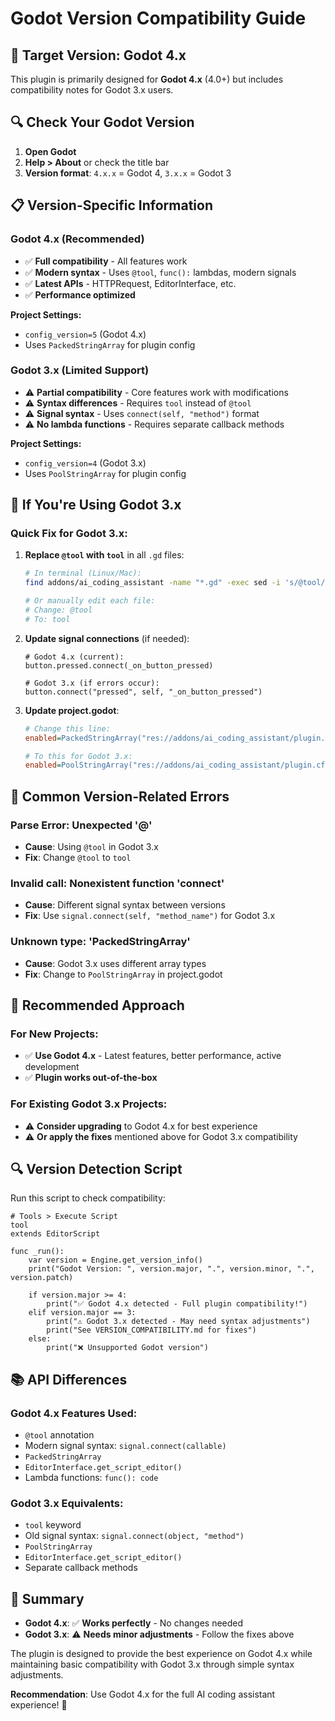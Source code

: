 # Godot Version Compatibility Guide

## 🎯 **Target Version: Godot 4.x**

This plugin is primarily designed for **Godot 4.x** (4.0+) but includes compatibility notes for Godot 3.x users.

## 🔍 **Check Your Godot Version**

1. **Open Godot**
2. **Help > About** or check the title bar
3. **Version format**: `4.x.x` = Godot 4, `3.x.x` = Godot 3

## 📋 **Version-Specific Information**

### **Godot 4.x (Recommended)**
- ✅ **Full compatibility** - All features work
- ✅ **Modern syntax** - Uses `@tool`, `func():` lambdas, modern signals
- ✅ **Latest APIs** - HTTPRequest, EditorInterface, etc.
- ✅ **Performance optimized**

**Project Settings:**
- `config_version=5` (Godot 4.x)
- Uses `PackedStringArray` for plugin config

### **Godot 3.x (Limited Support)**
- ⚠️ **Partial compatibility** - Core features work with modifications
- ⚠️ **Syntax differences** - Requires `tool` instead of `@tool`
- ⚠️ **Signal syntax** - Uses `connect(self, "method")` format
- ⚠️ **No lambda functions** - Requires separate callback methods

**Project Settings:**
- `config_version=4` (Godot 3.x)
- Uses `PoolStringArray` for plugin config

## 🔧 **If You're Using Godot 3.x**

### **Quick Fix for Godot 3.x:**

1. **Replace `@tool` with `tool`** in all `.gd` files:
   ```bash
   # In terminal (Linux/Mac):
   find addons/ai_coding_assistant -name "*.gd" -exec sed -i 's/@tool/tool/g' {} \;
   
   # Or manually edit each file:
   # Change: @tool
   # To: tool
   ```

2. **Update signal connections** (if needed):
   ```gdscript
   # Godot 4.x (current):
   button.pressed.connect(_on_button_pressed)
   
   # Godot 3.x (if errors occur):
   button.connect("pressed", self, "_on_button_pressed")
   ```

3. **Update project.godot**:
   ```ini
   # Change this line:
   enabled=PackedStringArray("res://addons/ai_coding_assistant/plugin.cfg")
   
   # To this for Godot 3.x:
   enabled=PoolStringArray("res://addons/ai_coding_assistant/plugin.cfg")
   ```

## 🚨 **Common Version-Related Errors**

### **Parse Error: Unexpected '@'**
- **Cause**: Using `@tool` in Godot 3.x
- **Fix**: Change `@tool` to `tool`

### **Invalid call: Nonexistent function 'connect'**
- **Cause**: Different signal syntax between versions
- **Fix**: Use `signal.connect(self, "method_name")` for Godot 3.x

### **Unknown type: 'PackedStringArray'**
- **Cause**: Godot 3.x uses different array types
- **Fix**: Change to `PoolStringArray` in project.godot

## 🎯 **Recommended Approach**

### **For New Projects:**
- ✅ **Use Godot 4.x** - Latest features, better performance, active development
- ✅ **Plugin works out-of-the-box**

### **For Existing Godot 3.x Projects:**
- ⚠️ **Consider upgrading** to Godot 4.x for best experience
- ⚠️ **Or apply the fixes** mentioned above for Godot 3.x compatibility

## 🔍 **Version Detection Script**

Run this script to check compatibility:

```gdscript
# Tools > Execute Script
tool
extends EditorScript

func _run():
    var version = Engine.get_version_info()
    print("Godot Version: ", version.major, ".", version.minor, ".", version.patch)
    
    if version.major >= 4:
        print("✅ Godot 4.x detected - Full plugin compatibility!")
    elif version.major == 3:
        print("⚠️ Godot 3.x detected - May need syntax adjustments")
        print("See VERSION_COMPATIBILITY.md for fixes")
    else:
        print("❌ Unsupported Godot version")
```

## 📚 **API Differences**

### **Godot 4.x Features Used:**
- `@tool` annotation
- Modern signal syntax: `signal.connect(callable)`
- `PackedStringArray`
- `EditorInterface.get_script_editor()`
- Lambda functions: `func(): code`

### **Godot 3.x Equivalents:**
- `tool` keyword
- Old signal syntax: `signal.connect(object, "method")`
- `PoolStringArray`
- `EditorInterface.get_script_editor()`
- Separate callback methods

## 🎉 **Summary**

- **Godot 4.x**: ✅ **Works perfectly** - No changes needed
- **Godot 3.x**: ⚠️ **Needs minor adjustments** - Follow the fixes above

The plugin is designed to provide the best experience on Godot 4.x while maintaining basic compatibility with Godot 3.x through simple syntax adjustments.

**Recommendation**: Use Godot 4.x for the full AI coding assistant experience! 🚀
